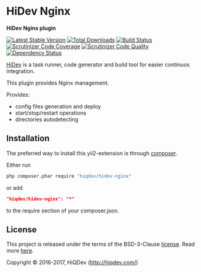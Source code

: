 HiDev Nginx
===========

**HiDev Nginx plugin**

[![Latest Stable Version](https://poser.pugx.org/hiqdev/hidev-nginx/v/stable)](https://packagist.org/packages/hiqdev/hidev-nginx)
[![Total Downloads](https://poser.pugx.org/hiqdev/hidev-nginx/downloads)](https://packagist.org/packages/hiqdev/hidev-nginx)
[![Build Status](https://img.shields.io/travis/hiqdev/hidev-nginx.svg)](https://travis-ci.org/hiqdev/hidev-nginx)
[![Scrutinizer Code Coverage](https://img.shields.io/scrutinizer/coverage/g/hiqdev/hidev-nginx.svg)](https://scrutinizer-ci.com/g/hiqdev/hidev-nginx/)
[![Scrutinizer Code Quality](https://img.shields.io/scrutinizer/g/hiqdev/hidev-nginx.svg)](https://scrutinizer-ci.com/g/hiqdev/hidev-nginx/)
[![Dependency Status](https://www.versioneye.com/php/hiqdev:hidev-nginx/dev-master/badge.svg)](https://www.versioneye.com/php/hiqdev:hidev-nginx/dev-master)

[HiDev](https://github.com/hiqdev/hidev) is a task runner, code generator and build tool for easier continuos integration.

This plugin provides Nginx management.

Provides:

- config files generation and deploy
- start/stop/restart operations
- directories autodetecting

## Installation

The preferred way to install this yii2-extension is through [composer](http://getcomposer.org/download/).

Either run

```sh
php composer.phar require "hiqdev/hidev-nginx"
```

or add

```json
"hiqdev/hidev-nginx": "*"
```

to the require section of your composer.json.

## License

This project is released under the terms of the BSD-3-Clause [license](LICENSE).
Read more [here](http://choosealicense.com/licenses/bsd-3-clause).

Copyright © 2016-2017, HiQDev (http://hiqdev.com/)
